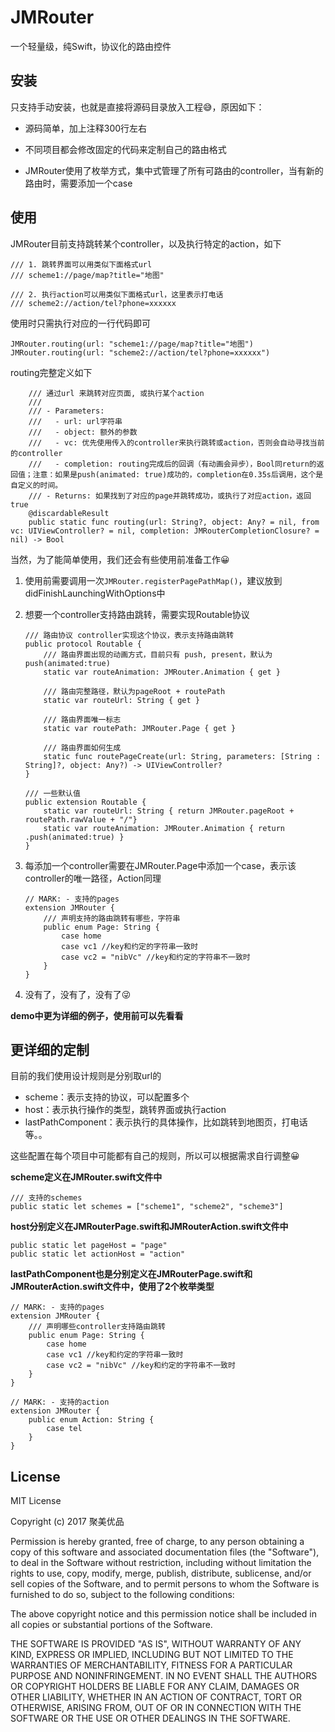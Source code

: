# JMRouter
一个轻量级，纯Swift，协议化的路由控件

## 安装

只支持手动安装，也就是直接将源码目录放入工程😅，原因如下：

- 源码简单，加上注释300行左右


- 不同项目都会修改固定的代码来定制自己的路由格式


- JMRouter使用了枚举方式，集中式管理了所有可路由的controller，当有新的路由时，需要添加一个case

## 使用

JMRouter目前支持跳转某个controller，以及执行特定的action，如下

```
/// 1. 跳转界面可以用类似下面格式url
/// scheme1://page/map?title="地图"

/// 2. 执行action可以用类似下面格式url，这里表示打电话
/// scheme2://action/tel?phone=xxxxxx
```

使用时只需执行对应的一行代码即可

```
JMRouter.routing(url: "scheme1://page/map?title="地图")
JMRouter.routing(url: "scheme2://action/tel?phone=xxxxxx")
```

routing完整定义如下

```
    /// 通过url 来跳转对应页面, 或执行某个action
    ///
    /// - Parameters:
    ///   - url: url字符串
    ///   - object: 额外的参数
    ///   - vc: 优先使用传入的controller来执行跳转或action，否则会自动寻找当前的controller
    ///   - completion: routing完成后的回调（有动画会异步），Bool同return的返回值；注意：如果是push(animated: true)成功的，completion在0.35s后调用，这个是自定义的时间。
    /// - Returns: 如果找到了对应的page并跳转成功，或执行了对应action，返回true
    @discardableResult
    public static func routing(url: String?, object: Any? = nil, from vc: UIViewController? = nil, completion: JMRouterCompletionClosure? = nil) -> Bool
```



当然，为了能简单使用，我们还会有些使用前准备工作😀

1. 使用前需要调用一次`JMRouter.registerPagePathMap()`，建议放到didFinishLaunchingWithOptions中

2. 想要一个controller支持路由跳转，需要实现Routable协议

   ```
   /// 路由协议 controller实现这个协议，表示支持路由跳转
   public protocol Routable {
       /// 路由界面出现的动画方式，目前只有 push, present，默认为push(animated:true)
       static var routeAnimation: JMRouter.Animation { get }
       
       /// 路由完整路径，默认为pageRoot + routePath
       static var routeUrl: String { get }
       
       /// 路由界面唯一标志
       static var routePath: JMRouter.Page { get }
       
       /// 路由界面如何生成
       static func routePageCreate(url: String, parameters: [String : String]?, object: Any?) -> UIViewController?
   }

   /// 一些默认值
   public extension Routable {
       static var routeUrl: String { return JMRouter.pageRoot + routePath.rawValue + "/"}
       static var routeAnimation: JMRouter.Animation { return .push(animated:true) }
   }
   ```

3. 每添加一个controller需要在JMRouter.Page中添加一个case，表示该controller的唯一路径，Action同理

      ```
      // MARK: - 支持的pages
      extension JMRouter {
          /// 声明支持的路由跳转有哪些，字符串
          public enum Page: String {
              case home
              case vc1 //key和约定的字符串一致时
              case vc2 = "nibVc" //key和约定的字符串不一致时
          }
      }
      ```

4. 没有了，没有了，没有了😜



**demo中更为详细的例子，使用前可以先看看**


## 更详细的定制

目前的我们使用设计规则是分别取url的

- scheme：表示支持的协议，可以配置多个
- host：表示执行操作的类型，跳转界面或执行action
- lastPathComponent：表示执行的具体操作，比如跳转到地图页，打电话等。。

这些配置在每个项目中可能都有自己的规则，所以可以根据需求自行调整😀

**scheme定义在JMRouter.swift文件中**

```
/// 支持的schemes
public static let schemes = ["scheme1", "scheme2", "scheme3"]
```

**host分别定义在JMRouterPage.swift和JMRouterAction.swift文件中**

```
public static let pageHost = "page"
public static let actionHost = "action"
```

**lastPathComponent也是分别定义在JMRouterPage.swift和JMRouterAction.swift文件中，使用了2个枚举类型**

```
// MARK: - 支持的pages
extension JMRouter {
    /// 声明哪些controller支持路由跳转
    public enum Page: String {
        case home
        case vc1 //key和约定的字符串一致时
        case vc2 = "nibVc" //key和约定的字符串不一致时
    }
}

// MARK: - 支持的action
extension JMRouter {
    public enum Action: String {
        case tel
    }
}
```

## License

MIT License

Copyright (c) 2017 聚美优品

Permission is hereby granted, free of charge, to any person obtaining a copy
of this software and associated documentation files (the "Software"), to deal
in the Software without restriction, including without limitation the rights
to use, copy, modify, merge, publish, distribute, sublicense, and/or sell
copies of the Software, and to permit persons to whom the Software is
furnished to do so, subject to the following conditions:

The above copyright notice and this permission notice shall be included in all
copies or substantial portions of the Software.

THE SOFTWARE IS PROVIDED "AS IS", WITHOUT WARRANTY OF ANY KIND, EXPRESS OR
IMPLIED, INCLUDING BUT NOT LIMITED TO THE WARRANTIES OF MERCHANTABILITY,
FITNESS FOR A PARTICULAR PURPOSE AND NONINFRINGEMENT. IN NO EVENT SHALL THE
AUTHORS OR COPYRIGHT HOLDERS BE LIABLE FOR ANY CLAIM, DAMAGES OR OTHER
LIABILITY, WHETHER IN AN ACTION OF CONTRACT, TORT OR OTHERWISE, ARISING FROM,
OUT OF OR IN CONNECTION WITH THE SOFTWARE OR THE USE OR OTHER DEALINGS IN THE
SOFTWARE.

